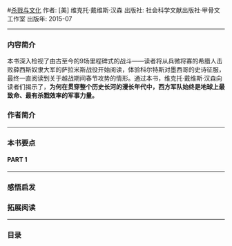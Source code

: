 #[杀戮与文化](https://book.douban.com/subject/26577765/)
作者:  [美] 维克托·戴维斯·汉森
出版社: 社会科学文献出版社·甲骨文工作室
出版年: 2015-07
***
### 内容简介 
本书深入检视了由古至今的9场里程碑式的战斗——读者将从兵微将寡的希腊人击败薛西斯奴隶大军的萨拉米斯战役开始阅读，体验科尔特斯对墨西哥的史诗征服，最终一直阅读到关于越战期间春节攻势的情形。通过本书，维克托·戴维斯·汉森向读者们揭示了，**为何在贯穿整个历史长河的漫长年代中，西方军队始终是地球上最致命、最有杀戮效率的军事力量。**
### 作者简介 
***
### 本书要点
#### PART 1 
***
### 感悟启发
### 拓展阅读
***
### 目录
